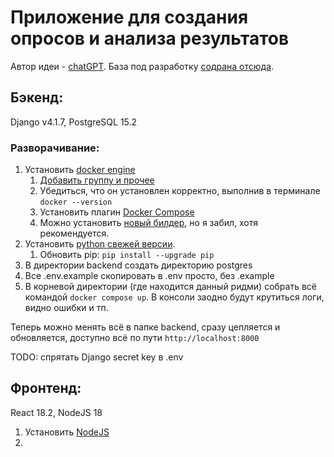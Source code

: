 # Приложение для создания опросов и анализа результатов

Автор идеи - [chatGPT](https://freegpt.one/). База под разработку [содрана отсюда](https://learndjango.com/tutorials/django-docker-and-postgresql-tutorial).

## Бэкенд:

Django v4.1.7, PostgreSQL 15.2


### Разворачивание:
1. Установить [docker engine](https://docs.docker.com/engine/install/)
   1. [Добавить группу и прочее](https://docs.docker.com/engine/install/linux-postinstall/)
   2. Убедиться, что он установлен корректно, выполнив в терминале ```docker --version```
   3. Установить плагин [Docker Compose](https://docs.docker.com/compose/install/linux/)
   4. Можно установить [новый билдер](https://docs.docker.com/build/install-buildx/), но я забил, хотя рекомендуется.
2. Установить [python свежей версии](https://www.python.org/downloads/).
   1. Обновить pip: ```pip install --upgrade pip```
3. В директории backend создать директорию postgres
4. Все .env.example скопировать в .env просто, без .example
5. В корневой директории (где находится данный ридми) собрать всё командой ```docker compose up```. В консоли заодно будут крутиться логи, видно ошибки и тп.

Теперь можно менять всё в папке backend, сразу цепляется и обновляется, доступно всё по пути ```http://localhost:8000```

TODO: спрятать Django secret key  в .env

## Фронтенд:
React 18.2, NodeJS 18

1. Установить [NodeJS](https://nodejs.org/ru)
2.
